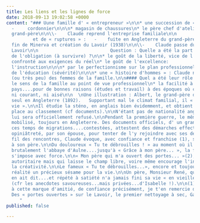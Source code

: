 ```yaml
---
title: Les liens et les lignes de force
date: 2018-09-13 19:02:58 +0000
content: "### Uune famille d' « entrepreneur »\n\n* une succession de « suites » :
  -     cordonnier\n\n\n* magasin de chaussures\n* le père chef d'atelier chez le
  grand-père\n\n\\-    Claude reprend l'entreprise familiale\n\n                  
          et de « ruptures » :   -    fuite en Angleterre du grand-père\n\n\\-   
  fin de Minerva et création du Lavoir (1938)\n\n\\-    Claude passe du théâtre au
  Lavoir\n\n                           Question : Quelle a été la part du choix et
  de l'obligation (à survivre) ?\n\n* le goût de la liberté, vice de l'indépendance.....mais
  confronté aux exigences du réel\n* le goût de l'excellence:           -     par
  l'instruction\n\n\n* par le perfectionnisme sur le plan professionnel\n* par l'exigence
  de l'éducation (sévérité)\n\n\n* une « histoire d'hommes » : Claude ne parle pas
  (ou très peu) des femmes de la famille.\n\n#### Quel a été leur rôle et leur place ?\n\n*
  le sens de la famille au point de vue professionnel\n* la facilité à changer de
  pays....pour de bonnes raisons (études et travail) à des époques où cela n'était
  ni courant, ni aisé\n\n  \nUne illustration : Albert, le grand-père de Claude, « s'enfuit »
  seul en Angleterre (1892).   Supportant mal le climat familial, il « décide de sa
  vie ».\n\nIl étudie la sténo, en anglais bien évidemment, et obtient la première
  place au classement (cf documents).\n\nN'étant pas de nationalité anglaise, le titre
  lui sera officiellement refusé.\n\nPendant la première guerre, le même Albert est
  mobilisé, toujours en Angleterre. Des documents officiels, d' un grand intérêt en
  ces temps de migrations....contestées, attestent des démarches effectuées, avec
  opiniâtreté, par son épouse, pour tenter de l'y rejoindre avec ses deux enfants.\n\nAu
  fil des rencontres, Claude évoque, avec confiance et franchise (1), ses relations
  à son père.\n\nDu douloureux « Tu te débrouilles ! » au moment où il doit quitter
  brutalement l'abbaye d'Aulne....jusqu'à « Grâce à mon père... », la figure paternelle
  s'impose avec force.\n\n« Mon père qui m'a ouvert des portes... »(2), un père « patriarcal »,
  autoritaire mais qui laisse le champ libre, voire même encourage l'initiative, l'autonomie,
  la créativité.\n\nLe fameux « Tu te débrouilles...», encore et toujours, est en
  réalité un précieux sésame pour la vie.\n\nUn père, Monsieur René, qui, quoiqu'il
  en ait dit....et répété à satiété n'a jamais fini sa vie « en vieille ganache »
  (cfr les anecdotes savoureuses...mais privées...d'Isabelle !).\n\n(1) : Sensible
  à cette marque d'amitié, de confiance précisément, je t'en remercie de tout cœur.\n\n(2) :
  Des « portes ouvertes » sur le Lavoir, le premier nettoyage à sec, Gazem...entr'autres.
     "
published: false

---
```

